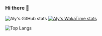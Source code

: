 ### Hi there 👋

![Aly's GitHub stats](https://github-readme-stats.vercel.app/api?username=AlishahMughal123&show_icons=true&theme=radical) [![Aly's WakaTime stats](https://github-readme-stats.vercel.app/api/wakatime?username=AlishahMughal123)](https://github.com/anuraghazra/github-readme-stats)


![Top Langs](https://github-readme-stats.vercel.app/api/top-langs/?username=AlishahMughal123&hide_progress=true)

<!--
**AlishahMughal123/AlishahMughal123** is a ✨ _special_ ✨ repository because its `README.md` (this file) appears on your GitHub profile.

Here are some ideas to get you started:

- 🔭 I’m currently working on ...
- 🌱 I’m currently learning ...
- 👯 I’m looking to collaborate on ...
- 🤔 I’m looking for help with ...
- 💬 Ask me about ...
- 📫 How to reach me: ...
- 😄 Pronouns: ...
- ⚡ Fun fact: ...
-->





